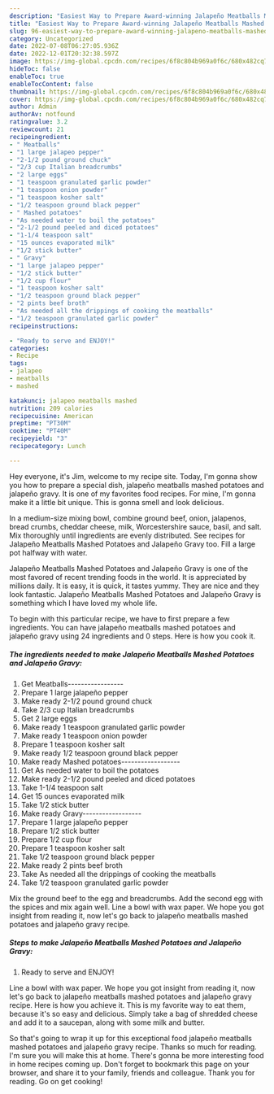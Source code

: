 ```yaml
---
description: "Easiest Way to Prepare Award-winning Jalapeño Meatballs Mashed Potatoes and Jalapeño Gravy"
title: "Easiest Way to Prepare Award-winning Jalapeño Meatballs Mashed Potatoes and Jalapeño Gravy"
slug: 96-easiest-way-to-prepare-award-winning-jalapeno-meatballs-mashed-potatoes-and-jalapeno-gravy
category: Uncategorized
date: 2022-07-08T06:27:05.936Z
date: 2022-12-01T20:32:38.597Z
image: https://img-global.cpcdn.com/recipes/6f8c804b969a0f6c/680x482cq70/jalapeno-meatballs-mashed-potatoes-and-jalapeno-gravy-recipe-main-photo.jpg
hideToc: false
enableToc: true
enableTocContent: false
thumbnail: https://img-global.cpcdn.com/recipes/6f8c804b969a0f6c/680x482cq70/jalapeno-meatballs-mashed-potatoes-and-jalapeno-gravy-recipe-main-photo.jpg
cover: https://img-global.cpcdn.com/recipes/6f8c804b969a0f6c/680x482cq70/jalapeno-meatballs-mashed-potatoes-and-jalapeno-gravy-recipe-main-photo.jpg
author: Admin
authorAv: notfound
ratingvalue: 3.2
reviewcount: 21
recipeingredient:
- " Meatballs"
- "1 large jalapeo pepper"
- "2-1/2 pound ground chuck"
- "2/3 cup Italian breadcrumbs"
- "2 large eggs"
- "1 teaspoon granulated garlic powder"
- "1 teaspoon onion powder"
- "1 teaspoon kosher salt"
- "1/2 teaspoon ground black pepper"
- " Mashed potatoes"
- "As needed water to boil the potatoes"
- "2-1/2 pound peeled and diced potatoes"
- "1-1/4 teaspoon salt"
- "15 ounces evaporated milk"
- "1/2 stick butter"
- " Gravy"
- "1 large jalapeo pepper"
- "1/2 stick butter"
- "1/2 cup flour"
- "1 teaspoon kosher salt"
- "1/2 teaspoon ground black pepper"
- "2 pints beef broth"
- "As needed all the drippings of cooking the meatballs"
- "1/2 teaspoon granulated garlic powder"
recipeinstructions:

- "Ready to serve and ENJOY!"
categories:
- Recipe
tags:
- jalapeo
- meatballs
- mashed

katakunci: jalapeo meatballs mashed 
nutrition: 209 calories
recipecuisine: American
preptime: "PT30M"
cooktime: "PT40M"
recipeyield: "3"
recipecategory: Lunch

---
```



Hey everyone, it's Jim, welcome to my recipe site. Today, I'm gonna show you how to prepare a special dish, jalapeño meatballs mashed potatoes and jalapeño gravy. It is one of my favorites food recipes. For mine, I'm gonna make it a little bit unique. This is gonna smell and look delicious.

In a medium-size mixing bowl, combine ground beef, onion, jalapenos, bread crumbs, cheddar cheese, milk, Worcestershire sauce, basil, and salt. Mix thoroughly until ingredients are evenly distributed. See recipes for Jalapeño Meatballs Mashed Potatoes and Jalapeño Gravy too. Fill a large pot halfway with water.

Jalapeño Meatballs Mashed Potatoes and Jalapeño Gravy is one of the most favored of recent trending foods in the world. It is appreciated by millions daily. It is easy, it is quick, it tastes yummy. They are nice and they look fantastic. Jalapeño Meatballs Mashed Potatoes and Jalapeño Gravy is something which I have loved my whole life.


To begin with this particular recipe, we have to first prepare a few ingredients. You can have jalapeño meatballs mashed potatoes and jalapeño gravy using 24 ingredients and 0 steps. Here is how you cook it.

<!--inarticleads1-->

##### The ingredients needed to make Jalapeño Meatballs Mashed Potatoes and Jalapeño Gravy:

1. Get  Meatballs-----------------
1. Prepare 1 large jalapeño pepper
1. Make ready 2-1/2 pound ground chuck
1. Take 2/3 cup Italian breadcrumbs
1. Get 2 large eggs
1. Make ready 1 teaspoon granulated garlic powder
1. Make ready 1 teaspoon onion powder
1. Prepare 1 teaspoon kosher salt
1. Make ready 1/2 teaspoon ground black pepper
1. Make ready  Mashed potatoes------------------
1. Get As needed water to boil the potatoes
1. Make ready 2-1/2 pound peeled and diced potatoes
1. Take 1-1/4 teaspoon salt
1. Get 15 ounces evaporated milk
1. Take 1/2 stick butter
1. Make ready  Gravy------------------
1. Prepare 1 large jalapeño pepper
1. Prepare 1/2 stick butter
1. Prepare 1/2 cup flour
1. Prepare 1 teaspoon kosher salt
1. Take 1/2 teaspoon ground black pepper
1. Make ready 2 pints beef broth
1. Take As needed all the drippings of cooking the meatballs
1. Take 1/2 teaspoon granulated garlic powder


Mix the ground beef to the egg and breadcrumbs. Add the second egg with the spices and mix again well. Line a bowl with wax paper. We hope you got insight from reading it, now let&#39;s go back to jalapeño meatballs mashed potatoes and jalapeño gravy recipe. 

<!--inarticleads2-->

##### Steps to make Jalapeño Meatballs Mashed Potatoes and Jalapeño Gravy:


1. Ready to serve and ENJOY!

Line a bowl with wax paper. We hope you got insight from reading it, now let&#39;s go back to jalapeño meatballs mashed potatoes and jalapeño gravy recipe. Here is how you achieve it. This is my favorite way to eat them, because it&#39;s so easy and delicious. Simply take a bag of shredded cheese and add it to a saucepan, along with some milk and butter. 

So that's going to wrap it up for this exceptional food jalapeño meatballs mashed potatoes and jalapeño gravy recipe. Thanks so much for reading. I'm sure you will make this at home. There's gonna be more interesting food in home recipes coming up. Don't forget to bookmark this page on your browser, and share it to your family, friends and colleague. Thank you for reading. Go on get cooking!
